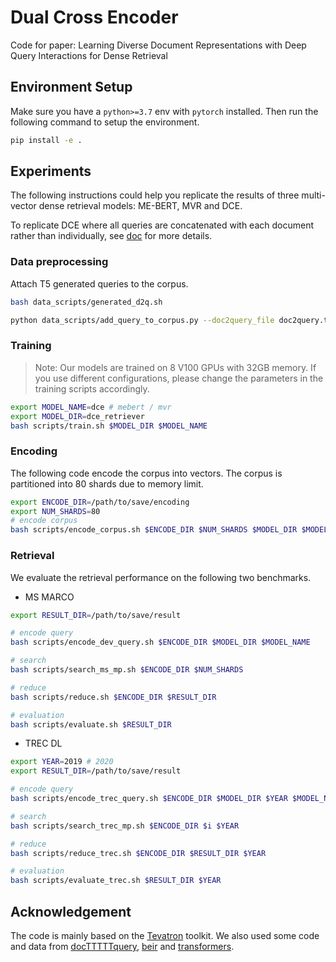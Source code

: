 # Dual Cross Encoder

Code for paper: Learning Diverse Document Representations with Deep Query Interactions for Dense Retrieval

## Environment Setup

Make sure you have a `python>=3.7` env with `pytorch` installed.
Then run the following command to setup the environment.

```bash
pip install -e .
```

## Experiments

The following instructions could help you replicate the results of three multi-vector dense retrieval models: ME-BERT, MVR and DCE.

To replicate DCE where all queries are concatenated with each document rather than individually, see [doc](docs/dce-all-concat.md) for more details.

### Data preprocessing

Attach T5 generated queries to the corpus.

```bash
bash data_scripts/generated_d2q.sh

python data_scripts/add_query_to_corpus.py --doc2query_file doc2query.tsv --save_path data/msmarco_corpus_with_query
```

### Training

> Note: Our models are trained on 8 V100 GPUs with 32GB memory. If you use different configurations, please change the parameters in the training scripts accordingly.

```bash
export MODEL_NAME=dce # mebert / mvr
export MODEL_DIR=dce_retriever
bash scripts/train.sh $MODEL_DIR $MODEL_NAME
```


### Encoding

The following code encode the corpus into vectors. The corpus is partitioned into 80 shards due to memory limit.

```bash
export ENCODE_DIR=/path/to/save/encoding
export NUM_SHARDS=80
# encode corpus
bash scripts/encode_corpus.sh $ENCODE_DIR $NUM_SHARDS $MODEL_DIR $MODEL_NAME
```

### Retrieval

We evaluate the retrieval performance on the following two benchmarks.

* MS MARCO

```bash
export RESULT_DIR=/path/to/save/result

# encode query
bash scripts/encode_dev_query.sh $ENCODE_DIR $MODEL_DIR $MODEL_NAME

# search
bash scripts/search_ms_mp.sh $ENCODE_DIR $NUM_SHARDS

# reduce
bash scripts/reduce.sh $ENCODE_DIR $RESULT_DIR

# evaluation
bash scripts/evaluate.sh $RESULT_DIR
```

* TREC DL

```bash
export YEAR=2019 # 2020
export RESULT_DIR=/path/to/save/result

# encode query
bash scripts/encode_trec_query.sh $ENCODE_DIR $MODEL_DIR $YEAR $MODEL_NAME

# search
bash scripts/search_trec_mp.sh $ENCODE_DIR $i $YEAR

# reduce
bash scripts/reduce_trec.sh $ENCODE_DIR $RESULT_DIR $YEAR

# evaluation
bash scripts/evaluate_trec.sh $RESULT_DIR $YEAR
```

## Acknowledgement

The code is mainly based on the [Tevatron](https://github.com/texttron/tevatron) toolkit. We also used some code and data from [docTTTTTquery](https://github.com/castorini/docTTTTTquery), [beir](https://github.com/beir-cellar/beir) and [transformers](https://github.com/huggingface/transformers).
